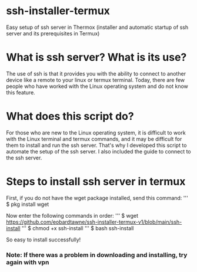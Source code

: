 # ssh-installer-termux
Easy setup of ssh server in Thermox (installer and automatic startup of ssh server and its prerequisites in Termux)

# What is ssh server? What is its use?
The use of ssh is that it provides you with the ability to connect to another device like a remote to your linux or termux terminal.
Today, there are few people who have worked with the Linux operating system and do not know this feature.

# What does this script do?

For those who are new to the Linux operating system, it is difficult to work with the Linux terminal and termux commands, and it may be difficult for them to install and run the ssh server.
That's why I developed this script to automate the setup of the ssh server.
I also included the guide to connect to the ssh server.

# Steps to install ssh server in termux
First, if you do not have the wget package installed, send this command:
'''
$ pkg install wget 

Now enter the following commands in order:
'''
$ wget https://github.com/eobardtawne/ssh-installer-termux-v1/blob/main/ssh-install
'''
$ chmod +x ssh-install
'''
$ bash ssh-install

So easy to install successfully!
### Note: If there was a problem in downloading and installing, try again with vpn


